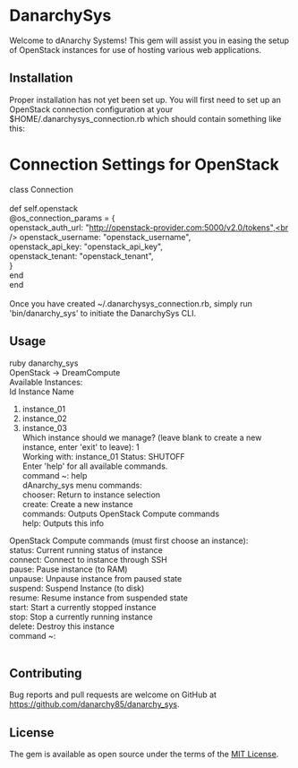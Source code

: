 # DanarchySys

Welcome to dAnarchy Systems! This gem will assist you in easing the setup of OpenStack instances for use of hosting various web applications.

## Installation

Proper installation has not yet been set up. You will first need to set up an OpenStack connection configuration at your $HOME/.danarchysys_connection.rb which should contain something like this:

# Connection Settings for OpenStack
class Connection<br />
<br />
  def self.openstack<br />
    @os_connection_params = {<br />
      openstack_auth_url:       "http://openstack-provider.com:5000/v2.0/tokens",<br />
      openstack_username:       "openstack_username",<br />
      openstack_api_key:        "openstack_api_key",<br />
      openstack_tenant:         "openstack_tenant",<br />
    }<br />
  end<br />
end<br />
<br />
Once you have created ~/.danarchysys_connection.rb, simply run 'bin/danarchy_sys' to initiate the DanarchySys CLI.

## Usage

ruby danarchy_sys <br />
OpenStack -> DreamCompute<br />
Available Instances:<br />
Id Instance Name <br />
1. instance_01<br />
2. instance_02<br />
3. instance_03<br />
Which instance should we manage? (leave blank to create a new instance, enter 'exit' to leave): 1<br />
Working with: instance_01	Status: SHUTOFF<br />
Enter 'help' for all available commands.<br />
command ~: help<br />
dAnarchy_sys menu commands:<br />
chooser: Return to instance selection<br />
create: Create a new instance<br />
commands: Outputs OpenStack Compute commands<br />
help: Outputs this info<br />

OpenStack Compute commands (must first choose an instance): <br />
status: Current running status of instance<br />
connect: Connect to instance through SSH<br />
pause: Pause instance (to RAM)<br />
unpause: Unpause instance from paused state<br />
suspend: Suspend Instance (to disk)<br />
resume: Resume instance from suspended state<br />
start: Start a currently stopped instance<br />
stop: Stop a currently running instance<br />
delete: Destroy this instance<br />
command ~:<br />
<br />

## Contributing

Bug reports and pull requests are welcome on GitHub at https://github.com/danarchy85/danarchy_sys.


## License

The gem is available as open source under the terms of the [MIT License](http://opensource.org/licenses/MIT).

